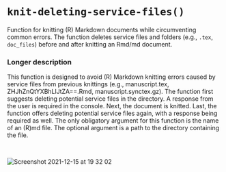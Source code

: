 # `knit-deleting-service-files()`

Function for knitting (R) Markdown documents while circumventing common errors. The function deletes service files and folders (e.g., `.tex`, `doc_files`) before and after knitting an Rmd/md document.

### Longer description

This function is designed to avoid (R) Markdown knitting errors caused by service files from previous knittings (e.g., manuscript.tex, ZHJhZnQtYXBhLlJtZA==.Rmd, manuscript.synctex.gz). The function first suggests deleting potential service files in the directory. A response from the user is required in the console. Next, the document is knitted. Last, the function offers deleting potential service files again, with a response being required as well. The only obligatory argument for this function is the name of an (R)md file. The optional argument is a path to the directory containing the file.

<br>

![Screenshot 2021-12-15 at 19 32 02](https://user-images.githubusercontent.com/20436359/146609256-4003e074-8f9c-489a-b530-8759f157b737.png)

